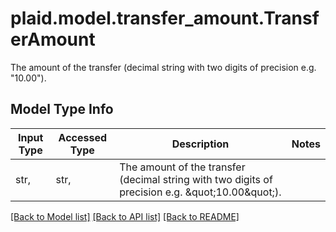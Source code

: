 # plaid.model.transfer_amount.TransferAmount

The amount of the transfer (decimal string with two digits of precision e.g. \"10.00\").

## Model Type Info
Input Type | Accessed Type | Description | Notes
------------ | ------------- | ------------- | -------------
str,  | str,  | The amount of the transfer (decimal string with two digits of precision e.g. \&quot;10.00\&quot;). | 

[[Back to Model list]](../../README.md#documentation-for-models) [[Back to API list]](../../README.md#documentation-for-api-endpoints) [[Back to README]](../../README.md)

